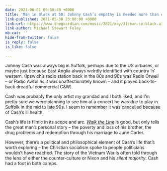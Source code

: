 ```yaml
---
date: 2021-06-01 06:50:49 +0000
title: 'Man in Black at 50: Johnny Cash’s empathy is needed more than ever'
link-published: 2021-05-30 23:00:00 +0000
link-url: https://www.theguardian.com/music/2021/may/31/man-in-black-at-50-johnny-cashs-empathy-is-needed-more-than-ever
link-author: Michael Stewart Foley
mb-cat: ''
hide-from-twitter: false
is_reply: false
is_like: false

---
```

Johnny Cash was always big in Suffolk, perhaps due to the US airbases, or maybe just because East Anglia always weirdly identified with country ‘n’ western. (Ipswich’s radio station back in the 80s and 90s was Radio Orwell – or Radio Awful as it was unaffectionately known – and it played back-to-back dreadful commercial C&W).

Cash was probably the only artist my grandad and I both liked, and I’m pretty sure we were planning to see him at a concert he was due to play in Suffolk in the mid to late 90s. I seem to remember it was cancelled because of Cash’s ill health.

Cash’s life is filmic in its scope and arc. <cite>[Walk the Line](https://www.imdb.com/title/tt0358273/)</cite> is good, but only tells the great man’s personal story – the poverty and loss of his brother, the drug problems and redemption through his marriage to June Carter.

However, there’s a political and philosophical element of Cash’s life that’s worth exploring – the Christian socialism spoke to people politicians wouldn’t have reached. The story of the Vietnam War is often told through the lens of either the counter-culture or Nixon and his _silent majority_: Cash had a foot in both camps.